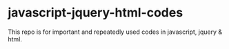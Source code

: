 # javascript-jquery-html-codes
This repo is for important and repeatedly used codes in javascript, jquery &amp; html.
